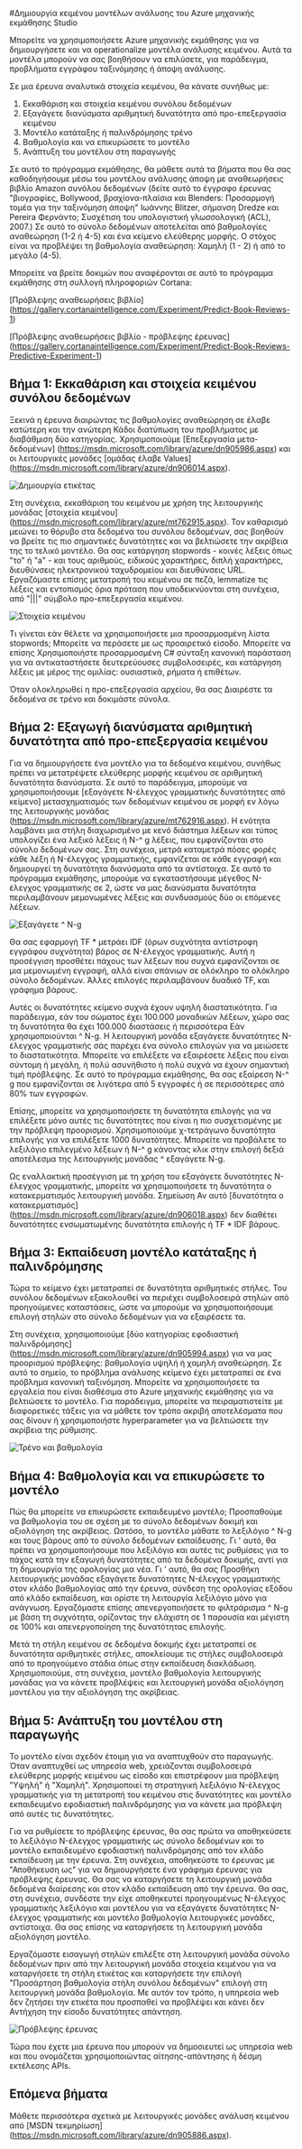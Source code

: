 <properties
    pageTitle="Δημιουργία κειμένου μοντέλων ανάλυσης του Azure μηχανικής εκμάθησης Studio | Microsoft Azure"
    description="Πώς μπορείτε να δημιουργήσετε μοντέλα ανάλυσης κειμένου στο Azure μηχανικής εκμάθησης Studio με λειτουργικές μονάδες για προ-επεξεργασία αρχείου κειμένου, Ν-^ g ή ο κατακερματισμός δυνατότητα"
    services="machine-learning"
    documentationCenter=""
    authors="rastala"
    manager="jhubbard"
    editor=""/>

<tags
    ms.service="machine-learning"
    ms.workload="data-services"
    ms.tgt_pltfrm="na"
    ms.devlang="na"
    ms.topic="article"
    ms.date="09/06/2016"
    ms.author="roastala" />


#<a name="create-text-analytics-models-in-azure-machine-learning-studio"></a>Δημιουργία κειμένου μοντέλων ανάλυσης του Azure μηχανικής εκμάθησης Studio

Μπορείτε να χρησιμοποιήσετε Azure μηχανικής εκμάθησης για να δημιουργήσετε και να operationalize μοντέλα ανάλυσης κειμένου. Αυτά τα μοντέλα μπορούν να σας βοηθήσουν να επιλύσετε, για παράδειγμα, προβλήματα εγγράφου ταξινόμησης ή άποψη ανάλυσης.

Σε μια έρευνα αναλυτικά στοιχεία κειμένου, θα κάνατε συνήθως με:

 1. Εκκαθάριση και στοιχεία κειμένου συνόλου δεδομένων
 2. Εξαγάγετε διανύσματα αριθμητική δυνατότητα από προ-επεξεργασία κειμένου
 3. Μοντέλο κατάταξης ή παλινδρόμησης τρένο
 4. Βαθμολογία και να επικυρώσετε το μοντέλο
 5. Ανάπτυξη του μοντέλου στη παραγωγής

Σε αυτό το πρόγραμμα εκμάθησης, θα μάθετε αυτά τα βήματα που θα σας καθοδηγήσουμε μέσω του μοντέλου ανάλυσης άποψη με αναθεωρήσεις βιβλίο Amazon συνόλου δεδομένων (δείτε αυτό το έγγραφο έρευνας "βιογραφίες, Bollywood, βραχίονα-πλαίσια και Blenders: Προσαρμογή τομέα για την ταξινόμηση άποψη" Ιωάννης Blitzer, σήμανση Dredze και Pereira Φερνάντο; Συσχέτιση του υπολογιστική γλωσσολογική (ACL), 2007.) Σε αυτό το σύνολο δεδομένων αποτελείται από βαθμολογίες αναθεώρηση (1-2 ή 4-5) και ένα κείμενο ελεύθερης μορφής. Ο στόχος είναι να προβλέψει τη βαθμολογία αναθεώρηση: Χαμηλή (1 - 2) ή από το μεγάλο (4-5).

Μπορείτε να βρείτε δοκιμών που αναφέρονται σε αυτό το πρόγραμμα εκμάθησης στη συλλογή πληροφοριών Cortana:

[Πρόβλεψης αναθεωρήσεις βιβλίο] (https://gallery.cortanaintelligence.com/Experiment/Predict-Book-Reviews-1)

[Πρόβλεψης αναθεωρήσεις βιβλίο - πρόβλεψης έρευνας] (https://gallery.cortanaintelligence.com/Experiment/Predict-Book-Reviews-Predictive-Experiment-1)

## <a name="step-1-clean-and-preprocess-text-dataset"></a>Βήμα 1: Εκκαθάριση και στοιχεία κειμένου συνόλου δεδομένων

Ξεκινά η έρευνα διαιρώντας τις βαθμολογίες αναθεώρηση σε έλαβε κατώτερη και την ανώτερη Κάδοι διατύπωση του προβλήματος με διαβάθμιση δύο κατηγορίας. Χρησιμοποιούμε [Επεξεργασία μετα-δεδομένων] (https://msdn.microsoft.com/library/azure/dn905986.aspx) και οι λειτουργικές μονάδες [ομάδας έλαβε Values] (https://msdn.microsoft.com/library/azure/dn906014.aspx).

![Δημιουργία ετικέτας](./media/machine-learning-text-analytics-module-tutorial/create-label.png)

Στη συνέχεια, εκκαθάριση του κειμένου με χρήση της λειτουργικής μονάδας [στοιχεία κειμένου] (https://msdn.microsoft.com/library/azure/mt762915.aspx). Τον καθαρισμό μειώνει το θόρυβο στα δεδομένα του συνόλου δεδομένων, σας βοηθούν να βρείτε τις πιο σημαντικές δυνατότητες και να βελτιώσετε την ακρίβεια της το τελικό μοντέλο. Θα σας κατάργηση stopwords - κοινές λέξεις όπως "το" ή "a" - και τους αριθμούς, ειδικούς χαρακτήρες, διπλή χαρακτήρες, διευθύνσεις ηλεκτρονικού ταχυδρομείου και διευθύνσεις URL. Εργαζόμαστε επίσης μετατροπή του κειμένου σε πεζά, lemmatize τις λέξεις και εντοπισμός όρια πρόταση που υποδεικνύονται στη συνέχεια, από "|||" σύμβολο προ-επεξεργασία κειμένου.

![Στοιχεία κειμένου](./media/machine-learning-text-analytics-module-tutorial/preprocess-text.png)

Τι γίνεται εάν θέλετε να χρησιμοποιήσετε μια προσαρμοσμένη λίστα stopwords; Μπορείτε να περάσετε με ως προαιρετικό είσοδο. Μπορείτε να επίσης Χρησιμοποιήστε προσαρμοσμένη C# σύνταξη κανονική παράσταση για να αντικαταστήσετε δευτερεύουσες συμβολοσειρές, και κατάργηση λέξεις με μέρος της ομιλίας: ουσιαστικά, ρήματα ή επιθέτων.

Όταν ολοκληρωθεί η προ-επεξεργασία αρχείου, θα σας Διαιρέστε τα δεδομένα σε τρένο και δοκιμάστε σύνολα.

## <a name="step-2-extract-numeric-feature-vectors-from-pre-processed-text"></a>Βήμα 2: Εξαγωγή διανύσματα αριθμητική δυνατότητα από προ-επεξεργασία κειμένου

Για να δημιουργήσετε ένα μοντέλο για τα δεδομένα κειμένου, συνήθως πρέπει να μετατρέψετε ελεύθερης μορφής κειμένου σε αριθμητική δυνατότητα διανύσματα. Σε αυτό το παράδειγμα, μπορούμε να χρησιμοποιήσουμε [εξαγάγετε N-έλεγχος γραμματικής δυνατότητες από κείμενο] μετασχηματισμός των δεδομένων κειμένου σε μορφή εν λόγω της λειτουργικής μονάδας (https://msdn.microsoft.com/library/azure/mt762916.aspx). Η ενότητα λαμβάνει μια στήλη διαχωρισμένο με κενό διάστημα λέξεων και τύπος υπολογίζει ένα λεξικό λέξεις ή N-^ g λέξεις, που εμφανίζονται στο σύνολο δεδομένων σας. Στη συνέχεια, μετρά καταμετρά πόσες φορές κάθε λέξη ή N-έλεγχος γραμματικής, εμφανίζεται σε κάθε εγγραφή και δημιουργεί τη δυνατότητα διανύσματα από τα αντίστοιχα. Σε αυτό το πρόγραμμα εκμάθησης, μπορούμε να εγκαταστήσουμε μέγεθος N-έλεγχος γραμματικής σε 2, ώστε να μας διανύσματα δυνατότητα περιλαμβάνουν μεμονωμένες λέξεις και συνδυασμούς δύο οι επόμενες λέξεων.

![Εξαγάγετε ^ N-g](./media/machine-learning-text-analytics-module-tutorial/extract-ngrams.png)

Θα σας εφαρμογή TF * μετράει IDF (όρων συχνότητα αντίστροφη εγγράφου συχνότητα) βάρος σε N-έλεγχος γραμματικής. Αυτή η προσέγγιση προσθέτει πάχους των λέξεων που συχνά εμφανίζονται σε μια μεμονωμένη εγγραφή, αλλά είναι σπάνιων σε ολόκληρο το ολόκληρο σύνολο δεδομένων. Άλλες επιλογές περιλαμβάνουν δυαδικό TF, και γράφημα βάρους.

Αυτές οι δυνατότητες κείμενο συχνά έχουν υψηλή διαστατικότητα. Για παράδειγμα, εάν του σώματος έχει 100.000 μοναδικών λέξεων, χώρο σας τη δυνατότητα θα έχει 100.000 διαστάσεις ή περισσότερα Εάν χρησιμοποιούνται ^ N-g. Η λειτουργική μονάδα εξαγάγετε δυνατότητες N-έλεγχος γραμματικής σάς παρέχει ένα σύνολο επιλογών για να μειώσετε το διαστατικότητα. Μπορείτε να επιλέξετε να εξαιρέσετε λέξεις που είναι σύντομη ή μεγάλη, ή πολύ ασυνήθιστο ή πολύ συχνά να έχουν σημαντική τιμή πρόβλεψης. Σε αυτό το πρόγραμμα εκμάθησης, θα σας εξαίρεση N-^ g που εμφανίζονται σε λιγότερα από 5 εγγραφές ή σε περισσότερες από 80% των εγγραφών.

Επίσης, μπορείτε να χρησιμοποιήσετε τη δυνατότητα επιλογής για να επιλέξετε μόνο αυτές τις δυνατότητες που είναι η πιο συσχετισμένης με την πρόβλεψη προορισμού. Χρησιμοποιούμε χ-τετράγωνο δυνατότητα επιλογής για να επιλέξετε 1000 δυνατότητες. Μπορείτε να προβάλετε το λεξιλόγιο επιλεγμένο λέξεων ή N-^ g κάνοντας κλικ στην επιλογή δεξιά αποτέλεσμα της λειτουργικής μονάδας ^ εξαγάγετε N-g.

Ως εναλλακτική προσέγγιση με τη χρήση του εξαγάγετε δυνατότητες N-έλεγχος γραμματικής, μπορείτε να χρησιμοποιήσετε τη δυνατότητα ο κατακερματισμός λειτουργική μονάδα. Σημείωση Αν αυτό [δυνατότητα ο κατακερματισμός] (https://msdn.microsoft.com/library/azure/dn906018.aspx) δεν διαθέτει δυνατότητες ενσωματωμένης δυνατότητα επιλογής ή TF * IDF βάρους.

## <a name="step-3-train-classification-or-regression-model"></a>Βήμα 3: Εκπαίδευση μοντέλο κατάταξης ή παλινδρόμησης

Τώρα το κείμενο έχει μετατραπεί σε δυνατότητα αριθμητικές στήλες. Του συνόλου δεδομένων εξακολουθεί να περιέχει συμβολοσειρά στηλών από προηγούμενες καταστάσεις, ώστε να μπορούμε να χρησιμοποιήσουμε επιλογή στηλών στο σύνολο δεδομένων για να εξαιρέσετε τα.

Στη συνέχεια, χρησιμοποιούμε [δύο κατηγορίας εφοδιαστική παλινδρόμησης] (https://msdn.microsoft.com/library/azure/dn905994.aspx) για να μας προορισμού πρόβλεψης: βαθμολογία υψηλή ή χαμηλή αναθεώρηση. Σε αυτό το σημείο, το πρόβλημα ανάλυσης κείμενο έχει μετατραπεί σε ένα πρόβλημα κανονική ταξινόμηση. Μπορείτε να χρησιμοποιήσετε τα εργαλεία που είναι διαθέσιμα στο Azure μηχανικής εκμάθησης για να βελτιώσετε το μοντέλο. Για παράδειγμα, μπορείτε να πειραματιστείτε με διαφορετικές τάξεις για να μάθετε τον τρόπο ακριβή αποτελέσματα που σας δίνουν ή χρησιμοποιήστε hyperparameter για να βελτιώσετε την ακρίβεια της ρύθμισης.

![Τρένο και βαθμολογία](./media/machine-learning-text-analytics-module-tutorial/scoring-text.png)

## <a name="step-4-score-and-validate-the-model"></a>Βήμα 4: Βαθμολογία και να επικυρώσετε το μοντέλο

Πώς θα μπορείτε να επικυρώσετε εκπαιδευμένο μοντέλο; Προσπαθούμε να βαθμολογία του σε σχέση με το σύνολο δεδομένων δοκιμή και αξιολόγηση της ακρίβειας. Ωστόσο, το μοντέλο μάθατε το λεξιλόγιο ^ N-g και τους βάρους από το σύνολο δεδομένων εκπαίδευσης. Γι ' αυτό, θα πρέπει να χρησιμοποιήσουμε που λεξιλόγιο και αυτές τις ρυθμίσεις για το πάχος κατά την εξαγωγή δυνατότητες από τα δεδομένα δοκιμής, αντί για τη δημιουργία της ορολογίας μια νέα. Γι ' αυτό, θα σας Προσθήκη λειτουργικής μονάδας εξαγάγετε δυνατότητες N-έλεγχος γραμματικής στον κλάδο βαθμολογίας από την έρευνα, σύνδεση της ορολογίας εξόδου από κλάδο εκπαίδευση, και ορίστε τη λειτουργία λεξιλόγιο μόνο για ανάγνωση. Εργαζόμαστε επίσης απενεργοποιήσετε το φιλτράρισμα ^ N-g με βάση τη συχνότητα, ορίζοντας την ελάχιστη σε 1 παρουσία και μέγιστη σε 100% και απενεργοποίηση της δυνατότητας επιλογής.

Μετά τη στήλη κειμένου σε δεδομένα δοκιμής έχει μετατραπεί σε δυνατότητα αριθμητικές στήλες, αποκλείουμε τις στήλες συμβολοσειρά από το προηγούμενο στάδια όπως στην εκπαίδευση διακλάδωση. Χρησιμοποιούμε, στη συνέχεια, μοντέλο βαθμολογία λειτουργικής μονάδας για να κάνετε προβλέψεις και λειτουργική μονάδα αξιολόγηση μοντέλου για την αξιολόγηση της ακρίβειας.

## <a name="step-5-deploy-the-model-to-production"></a>Βήμα 5: Ανάπτυξη του μοντέλου στη παραγωγής

Το μοντέλο είναι σχεδόν έτοιμη για να αναπτυχθούν στο παραγωγής. Όταν αναπτυχθεί ως υπηρεσία web, χρειάζονται συμβολοσειρά ελεύθερης μορφής κειμένου ως είσοδο και επιστρέφουν μια πρόβλεψη "Υψηλή" ή "Χαμηλή". Χρησιμοποιεί τη στρατηγική λεξιλόγιο N-έλεγχος γραμματικής για τη μετατροπή του κειμένου στις δυνατότητες και μοντέλο εκπαιδευμένο εφοδιαστική παλινδρόμησης για να κάνετε μια πρόβλεψη από αυτές τις δυνατότητες. 

Για να ρυθμίσετε το πρόβλεψης έρευνας, θα σας πρώτα να αποθηκεύσετε το λεξιλόγιο N-έλεγχος γραμματικής ως σύνολο δεδομένων και το μοντέλο εκπαιδευμένο εφοδιαστική παλινδρόμησης από τον κλάδο εκπαίδευση με την έρευνα. Στη συνέχεια, αποθηκεύστε το έρευνας με "Αποθήκευση ως" για να δημιουργήσετε ένα γράφημα έρευνας για πρόβλεψης έρευνας. Θα σας να καταργήσετε τη λειτουργική μονάδα δεδομένα διαίρεσης και στον κλάδο εκπαίδευση από την έρευνα. Θα σας, στη συνέχεια, συνδέστε την είχε αποθηκευτεί προηγουμένως N-έλεγχος γραμματικής λεξιλόγιο και μοντέλου για να εξαγάγετε δυνατότητες N-έλεγχος γραμματικής και μοντέλο βαθμολογία λειτουργικές μονάδες, αντίστοιχα. Θα σας επίσης να καταργήσετε τη λειτουργική μονάδα αξιολόγηση μοντέλο.

Εργαζόμαστε εισαγωγή στηλών επιλέξτε στη λειτουργική μονάδα σύνολο δεδομένων πριν από την λειτουργική μονάδα στοιχεία κειμένου για να καταργήσετε τη στήλη ετικέτας και καταργήσετε την επιλογή "Προσάρτηση βαθμολογία στήλη συνόλου δεδομένων" επιλογή στη λειτουργική μονάδα βαθμολογία. Με αυτόν τον τρόπο, η υπηρεσία web δεν ζητήσει την ετικέτα που προσπαθεί να προβλέψει και κάνει δεν Αντήχηση την είσοδο δυνατότητες απάντηση.

![Πρόβλεψης έρευνας](./media/machine-learning-text-analytics-module-tutorial/predictive-text.png)

Τώρα που έχετε μια έρευνα που μπορούν να δημοσιευτεί ως υπηρεσία web και που ονομάζεται χρησιμοποιώντας αίτησης-απάντησης ή δέσμη εκτέλεσης APIs.

## <a name="next-steps"></a>Επόμενα βήματα

Μάθετε περισσότερα σχετικά με λειτουργικές μονάδες ανάλυση κειμένου από [MSDN τεκμηρίωση] (https://msdn.microsoft.com/library/azure/dn905886.aspx).
